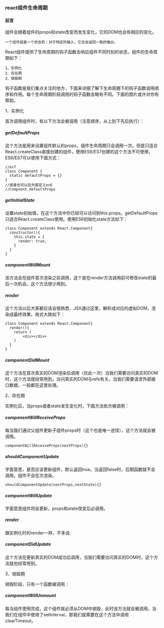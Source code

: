 ### react组件生命周期

#### 前言

组件会随着组件的props和state改变而发生变化，它的DOM也会有相应的变化。

```
一个组件就是一个状态机：对于特定的输入，它总会返回一致的输出。
```

React组件提供了生命周期的钩子函数去响应组件不同时刻的状态，组件的生命周期如下：

	1、实例化
	2、存在期
	3、销毁期

钩子函数是我们重点关注的地方，下面来详细了解下生命周期下的钩子函数调用顺序和作用。每个生命周期阶段调用的钩子函数会略有不同。下面的图片或许对你有帮助。

1、实例化

首次调用组件时，有以下方法会被调用（注意顺序，从上到下先后执行）：

##### getDefaultProps

这个方法是用来设置组件默认的props，组件生命周期只会调用一次。但是只适合React.createClass直接创建的组件，使用ES6/ES7创建的这个方法不可使用，ES6/ES7可以使用下面方式：

```
//es7
class Component {
  static defaultProps = {}
}
//或者也可以在外面定义es6
//Compnent.defaultProps
```

##### getInitialState

设置state初始值，在这个方法中你已经可以访问到this.props。getDefaultProps只适合React.createClass使用。使用ES6初始化state方法如下：

```
class Component extends React.Component{
  constructor(){
    this.state = {
      render: true,
    }
  }
}
```

##### componentWillMount

该方法会在组件首次渲染之前调用，这个是在render方法调用前可修改state的最后一次机会。这个方法很少用到。

##### render

这个方法以后大家都应该会很熟悉，JSX通过这里，解析成对应的虚拟DOM，渲染成最终效果。格式大致如下：

```
class Component extends React.Component{
  render(){
    return (
        <div></div>
    )
  }
}
```

##### componentDidMount

这个方法在首次真实的DOM渲染后调用（仅此一次）当我们需要访问真实的DOM时，这个方法就经常用到。访问真实的DOM与refs有关。当我们需要请求外部接口数据，一般都在这里处理。

2、存在期

实例化后，当props或者state发生变化时，下面方法依次被调用：

##### componentWillReceiveProps

每当我们通过父组件更新子组件props时（这个也是唯一途径），这个方法就会被调用。

```
componentWillReceiveProps(nextProps){}
```

##### shouldComponentUpdate

字面意思，是否应该更新组件，默认返回true。当返回false时，后期函数就不会调用，组件不会在次渲染。

```
shouldComponentUpdate(nextProps,nextState){}
```

##### componentWillUpdate

字面意思组件将会更新，props和state改变后必调用。

##### render

跟实例化时的render一样，不多说.

##### componentDidUpdate

这个方法在更新真实的DOM成功后调用，当我们需要访问真实的DOM时，这个方法就也经常用到。

3、销毁期

销毁阶段，只有一个函数被调用：

##### componentWillUnmount

每当组件使用完成，这个组件就必须从DOM中销毁，此时该方法就会被调用。当我们在组件中使用了setInterval，那我们就需要在这个方法中调用clearTimeout。
